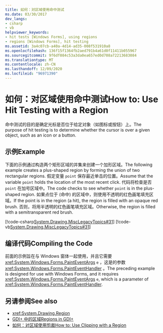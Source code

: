 ```yaml
---
title: 如何：对区域使用命中测试
ms.date: 03/30/2017
dev_langs:
- csharp
- vb
helpviewer_keywords:
- hit tests [Windows Forms], using regions
- regions [Windows Forms], hit testing
ms.assetid: 3a4c07cb-a40a-4d14-ad35-008f531910a8
ms.openlocfilehash: 136f15f1364fb2aed791b4a61d0f11411b055967
ms.sourcegitcommit: 9f6df084c53a3da0ea657ed0d708a72213683084
ms.translationtype: MT
ms.contentlocale: zh-CN
ms.lasthandoff: 12/09/2020
ms.locfileid: "96971390"
---
```

# <a name="how-to-use-hit-testing-with-a-region"></a><span data-ttu-id="7bb0a-102">如何：对区域使用命中测试</span><span class="sxs-lookup"><span data-stu-id="7bb0a-102">How to: Use Hit Testing with a Region</span></span>
<span data-ttu-id="7bb0a-103">命中测试的目的是确定光标是否位于给定对象（如图标或按钮）上。</span><span class="sxs-lookup"><span data-stu-id="7bb0a-103">The purpose of hit testing is to determine whether the cursor is over a given object, such as an icon or a button.</span></span>  
  
## <a name="example"></a><span data-ttu-id="7bb0a-104">示例</span><span class="sxs-lookup"><span data-stu-id="7bb0a-104">Example</span></span>  
 <span data-ttu-id="7bb0a-105">下面的示例通过构造两个矩形区域的并集来创建一个加形区域。</span><span class="sxs-lookup"><span data-stu-id="7bb0a-105">The following example creates a plus-shaped region by forming the union of two rectangular regions.</span></span> <span data-ttu-id="7bb0a-106">假定变量 `point` 保存最近单击的位置。</span><span class="sxs-lookup"><span data-stu-id="7bb0a-106">Assume that the variable `point` holds the location of the most recent click.</span></span> <span data-ttu-id="7bb0a-107">代码将检查是否 `point` 在加号区域中。</span><span class="sxs-lookup"><span data-stu-id="7bb0a-107">The code checks to see whether `point` is in the plus-shaped region.</span></span> <span data-ttu-id="7bb0a-108">如果点位于 (命中) 的区域中，则使用不透明的红色画笔填充区域。</span><span class="sxs-lookup"><span data-stu-id="7bb0a-108">If the point is in the region (a hit), the region is filled with an opaque red brush.</span></span> <span data-ttu-id="7bb0a-109">否则，将用半透明的红色画笔填充区域。</span><span class="sxs-lookup"><span data-stu-id="7bb0a-109">Otherwise, the region is filled with a semitransparent red brush.</span></span>  
  
 [!code-csharp[System.Drawing.MiscLegacyTopics#31](~/samples/snippets/csharp/VS_Snippets_Winforms/System.Drawing.MiscLegacyTopics/CS/Class1.cs#31)]
 [!code-vb[System.Drawing.MiscLegacyTopics#31](~/samples/snippets/visualbasic/VS_Snippets_Winforms/System.Drawing.MiscLegacyTopics/VB/Class1.vb#31)]  
  
## <a name="compiling-the-code"></a><span data-ttu-id="7bb0a-110">编译代码</span><span class="sxs-lookup"><span data-stu-id="7bb0a-110">Compiling the Code</span></span>  
 <span data-ttu-id="7bb0a-111">前面的示例旨在与 Windows 窗体一起使用，并且它需要 <xref:System.Windows.Forms.PaintEventArgs> `e` ，这是的参数 <xref:System.Windows.Forms.PaintEventHandler> 。</span><span class="sxs-lookup"><span data-stu-id="7bb0a-111">The preceding example is designed for use with Windows Forms, and it requires <xref:System.Windows.Forms.PaintEventArgs> `e`, which is a parameter of <xref:System.Windows.Forms.PaintEventHandler>.</span></span>  
  
## <a name="see-also"></a><span data-ttu-id="7bb0a-112">另请参阅</span><span class="sxs-lookup"><span data-stu-id="7bb0a-112">See also</span></span>

- <xref:System.Drawing.Region>
- [<span data-ttu-id="7bb0a-113">GDI+ 中的区域</span><span class="sxs-lookup"><span data-stu-id="7bb0a-113">Regions in GDI+</span></span>](regions-in-gdi.md)
- [<span data-ttu-id="7bb0a-114">如何：对区域使用剪裁</span><span class="sxs-lookup"><span data-stu-id="7bb0a-114">How to: Use Clipping with a Region</span></span>](how-to-use-clipping-with-a-region.md)
